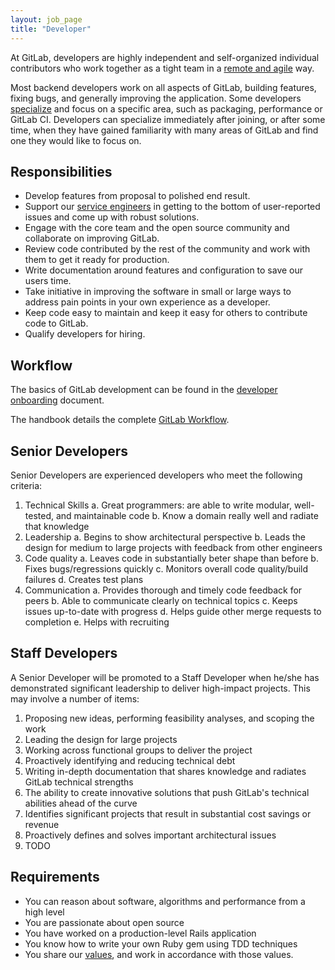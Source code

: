 ```yaml
---
layout: job_page
title: "Developer"
---
```


At GitLab, developers are highly independent and self-organized individual
contributors who work together as a tight team in a [remote and agile](/2015/09/14/remote-agile-at-gitlab/) way.

Most backend developers work on all aspects of GitLab, building features, fixing bugs, and generally improving the application.
Some developers [specialize](/jobs/specialist) and focus on a specific area, such as packaging, performance or GitLab CI.
Developers can specialize immediately after joining, or after some time, when they have gained familiarity with many areas of GitLab and find one they would like to focus on.

## Responsibilities

* Develop features from proposal to polished end result.
* Support our [service engineers](/jobs/service-engineer) in getting to the bottom of user-reported issues and come up with robust solutions.
* Engage with the core team and the open source community and collaborate on improving GitLab.
* Review code contributed by the rest of the community and work with them to get it ready for production.
* Write documentation around features and configuration to save our users time.
* Take initiative in improving the software in small or large ways to address pain points in your own experience as a developer.
* Keep code easy to maintain and keep it easy for others to contribute code to GitLab.
* Qualify developers for hiring.

## Workflow

The basics of GitLab development can be found in the [developer onboarding](/handbook/developer-onboarding/#basics-of-gitlab-development) document.

The handbook details the complete [GitLab Workflow](/handbook/#gitlab-workflow).

## Senior Developers

Senior Developers are experienced developers who meet the following criteria:

1. Technical Skills
   a. Great programmers: are able to write modular, well-tested, and maintainable code
   b. Know a domain really well and radiate that knowledge
2. Leadership
   a. Begins to show architectural perspective
   b. Leads the design for medium to large projects with feedback from other engineers
3. Code quality
   a. Leaves code in substantially beter shape than before
   b. Fixes bugs/regressions quickly
   c. Monitors overall code quality/build failures
   d. Creates test plans
4. Communication
   a. Provides thorough and timely code feedback for peers
   b. Able to communicate clearly on technical topics
   c. Keeps issues up-to-date with progress
   d. Helps guide other merge requests to completion
   e. Helps with recruiting

## Staff Developers

A Senior Developer will be promoted to a Staff Developer when he/she has
demonstrated significant leadership to deliver high-impact projects. This may
involve a number of items:

1. Proposing new ideas, performing feasibility analyses, and scoping the work
2. Leading the design for large projects
3. Working across functional groups to deliver the project
4. Proactively identifying and reducing technical debt
5. Writing in-depth documentation that shares knowledge and radiates GitLab technical strengths
6. The ability to create innovative solutions that push GitLab's technical abilities ahead of the curve
7. Identifies significant projects that result in substantial cost savings or revenue
8. Proactively defines and solves important architectural issues
9. TODO

## Requirements

* You can reason about software, algorithms and performance from a high level
* You are passionate about open source
* You have worked on a production-level Rails application
* You know how to write your own Ruby gem using TDD techniques
* You share our [values](/handbook/#values), and work in accordance with those values.
